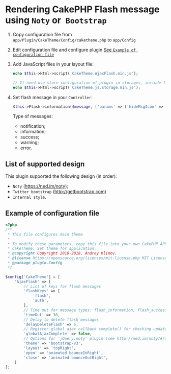 # Rendering CakePHP Flash message using `Noty` or` Bootstrap`

1. Copy configuration file from `app/Plugin/CakeTheme/Config/caketheme.php` to `app/Config`
2. Edit configuration file and configure plugin [See `Example of configuration file`](#example-of-configuration-file)
3. Add JavaScript files in your layout file:

   ```php
   echo $this->Html->script('CakeTheme.AjaxFlash.min.js');

   // If need use store configuration of plugin in storages, include file:
   echo $this->Html->script('CakeTheme.js.storage.min.js');
   ```

4. Set flash message in your `Controller`:

   ```php
   $this->Flash->information($message, ['params' => ['hideMsgIcon' => true]]);
   ```

   Type of messages:
   - notification;
   - information;
   - success;
   - warning;
   - error.

## List of supported design

This plugin supported the following design (in order):
- `Noty` (https://ned.im/noty);
- `Twitter bootstrap` (http://getbootstrap.com)
- `Internal style`.

## Example of configuration file

```php
<?php
/**
 * This file configures main theme
 *
 * To modify these parameters, copy this file into your own CakePHP APP/Config directory.
 * CakeTheme: Set theme for application.
 * @copyright Copyright 2016-2018, Andrey Klimov.
 * @license https://opensource.org/licenses/mit-license.php MIT License
 * @package plugin.Config
 */

$config['CakeTheme'] = [
    'AjaxFlash' => [
        // List of keys for flash messages
        'flashKeys' => [
            'flash',
            'auth',
        ],
        // Time out for message types: flash_information, flash_success, flash_notification
        'timeOut' => 30,
        // Delay to delete flash messages
        'delayDeleteFlash' => 5,
        // Register global ajax callback complete() for checking update part of page
        'globalAjaxComplete' => false,
        // Options for 'jQuery.noty' plugin (see http://ned.im/noty/#/about or https://github.com/needim/noty)
        'theme' => 'bootstrap-v3',
        'layout' => 'topRight',
        'open' => 'animated bounceInRight',
        'close' => 'animated bounceOutRight',
    ]
];
```
